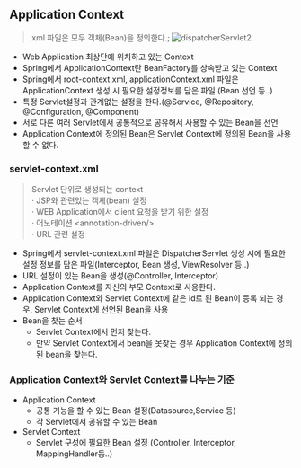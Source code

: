 ## Application Context
>xml 파일은 모두 객체(Bean)을 정의한다.;
![dispatcherServlet2](https://user-images.githubusercontent.com/60641307/82780384-f10f9c00-9e91-11ea-9b1f-321e1f543ede.png)

- Web Application 최상단에 위치하고 있는 Context
- Spring에서 ApplicationContext란 BeanFactory를 상속받고 있는 Context
- Spring에서 root-context.xml, applicationContext.xml 파일은 ApplicationContext 생성 시 필요한 설정정보를 담은 파일 (Bean 선언 등..)
- 특정 Servlet설정과 관계없는 설정을 한다.(@Service, @Repository, @Configuration, @Component)
- 서로 다른 여러 Servlet에서 공통적으로 공유해서 사용할 수 있는 Bean을 선언
- Application Context에 정의된 Bean은 Servlet Context에 정의된 Bean을 사용할 수 없다.
### servlet-context.xml
> Servlet 단위로 생성되는 context<br>
· JSP와 관련있는 객체(bean) 설정 <br>
· WEB Application에서 client 요청을 받기 위한 설정<br>
· 어노테이션 &#60;annotation-driven/&#62;<br>
· URL 관련 설정<br>
- Spring에서 servlet-context.xml 파일은 DispatcherServlet 생성 시에 필요한 설정 정보를 담은 파일(Interceptor, Bean 생성, ViewResolver 등..)
- URL 설정이 있는 Bean을 생성(@Controller, Interceptor)
- Application Context를 자신의 부모 Context로 사용한다.
- Application Context와 Servlet Context에 같은 id로 된 Bean이 등록 되는 경우, Servlet Context에 선언된 Bean을 사용
- Bean을 찾는 순서
    - Servlet Context에서 먼저 찾는다.
    - 만약 Servlet Context에서 bean을 못찾는 경우 Application Context에 정의된 bean을 찾는다.

### Application Context와 Servlet Context를 나누는 기준
- Application Context
    - 공통 기능을 할 수 있는 Bean 설정(Datasource,Service 등)
    - 각 Servlet에서 공유할 수 있는 Bean
- Servlet Context
    - Servlet 구성에 필요한 Bean 설정 (Controller, Interceptor, MappingHandler등..)


